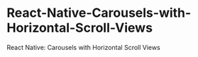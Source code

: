 # React-Native-Carousels-with-Horizontal-Scroll-Views
React Native: Carousels with Horizontal Scroll Views
